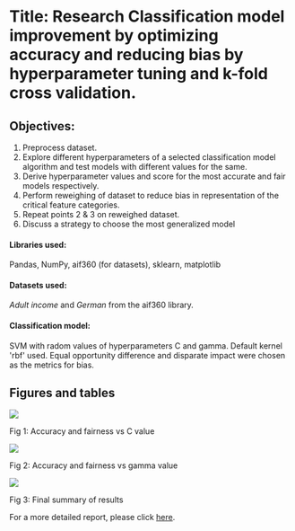# Title: Research Classification model improvement by optimizing accuracy and reducing bias by hyperparameter tuning and k-fold cross validation.

## Objectives:
1. Preprocess dataset.
2. Explore different hyperparameters of a selected classification model algorithm and test models with different values for the same.
3. Derive hyperparameter values and score for the most accurate and fair models respectively.
4. Perform reweighing of dataset to reduce bias in representation of the critical feature categories.
5. Repeat points 2 & 3 on reweighed dataset.
6. Discuss a strategy to choose the most generalized model


#### Libraries used:
Pandas, NumPy, aif360 (for datasets), sklearn, matplotlib

#### Datasets used:
*Adult income* and *German* from the aif360 library.

#### Classification model:
SVM with radom values of hyperparameters C and gamma. Default kernel 'rbf' used. Equal opportunity difference and disparate impact were chosen as the metrics for bias.



## Figures and tables

![](https://github.com/rud-ninja/ML_hyperparameter_tuning/blob/main/var_cval.jpg)


Fig 1: Accuracy and fairness vs C value




![](https://github.com/rud-ninja/ML_hyperparameter_tuning/blob/main/var_gval.jpg)


Fig 2: Accuracy and fairness vs gamma value




![](https://github.com/rud-ninja/ML_hyperparameter_tuning/blob/main/summary.jpg)


Fig 3: Final summary of results



For a more detailed report, please click [here](https://github.com/rud-ninja/ML_hyperparameter_tuning/blob/main/ml_hyperparameter_tuning_report.pdf).
